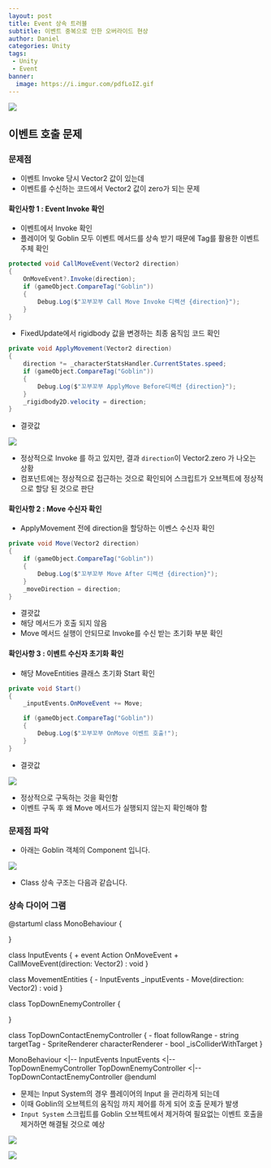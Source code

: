 ```yaml
---
layout: post
title: Event 상속 트러블
subtitle: 이벤트 중복으로 인한 오버라이드 현상
author: Daniel
categories: Unity
tags: 
 - Unity
 - Event
banner:
  image: https://i.imgur.com/pdfLoIZ.gif
---
```

![](https://teamsparta.notion.site/image/https%3A%2F%2Fs3-us-west-2.amazonaws.com%2Fsecure.notion-static.com%2F573d499f-80ac-4e49-a243-d5079503ca40%2F3.png?table=block&id=d5e15def-1ac2-420f-9c62-49b36a9a637e&spaceId=83c75a39-3aba-4ba4-a792-7aefe4b07895&width=2000&userId=&cache=v2)

이벤트 호출 문제
--

### 문제점

- 이벤트 Invoke 당시 Vector2 값이 있는데
- 이벤트를 수신하는 코드에서 Vector2 값이 zero가 되는 문제

#### 확인사항 1 : Event Invoke 확인
- 이벤트에서 Invoke 확인
- 플레이어 및 Goblin 모두 이벤트 메서드를 상속 받기 때문에 Tag를 활용한 이벤트 주체 확인

```csharp
protected void CallMoveEvent(Vector2 direction)  
{             
	OnMoveEvent?.Invoke(direction);  
    if (gameObject.CompareTag("Goblin"))  
    {        
	    Debug.Log($"꼬부꼬부 Call Move Invoke 디렉션 {direction}");  
    }
}
```

- FixedUpdate에서 rigidbody 값을 변경하는 최종 움직임 코드 확인

```csharp
private void ApplyMovement(Vector2 direction)  
{  
    direction *= _characterStatsHandler.CurrentStates.speed;  
    if (gameObject.CompareTag("Goblin"))  
    {       
	    Debug.Log($"꼬부꼬부 ApplyMove Before디렉션 {direction}");  
    }    
    _rigidbody2D.velocity = direction;  
}
```

- 결괏값

![](https://i.imgur.com/6qSSnzq.jpg)

- 정상적으로 Invoke 를 하고 있지만, 결과 `direction`이 Vector2.zero 가 나오는 상황
- 컴포넌트에는 정상적으로 접근하는 것으로 확인되어 스크립트가 오브젝트에 정상적으로 할당 된 것으로 판단

#### 확인사항 2 : Move 수신자 확인

- ApplyMovement 전에 direction을 할당하는 이벤스 수신자 확인

```csharp
private void Move(Vector2 direction)  
{              
	if (gameObject.CompareTag("Goblin"))  
    {       
	    Debug.Log($"꼬부꼬부 Move After 디렉션 {direction}");  
    }    
    _moveDirection = direction;  
}
```

- 결괏값
- 해당 메서드가 호출 되지 않음
- Move 메서드 실행이 안되므로 Invoke를 수신 받는 초기화 부분 확인

#### 확인사항 3 : 이벤트 수신자 초기화 확인

- 해당 MoveEntities 클래스 초기화 Start 확인

```csharp
private void Start()  
{  
    _inputEvents.OnMoveEvent += Move;   

	if (gameObject.CompareTag("Goblin"))  
    {        
	    Debug.Log($"꼬부꼬부 OnMove 이벤트 호출!");  
    }
}
```

- 결괏값

![](https://i.imgur.com/m9TxxXI.jpg)

- 정상적으로 구독하는 것을 확인함
- 이벤트 구독 후 왜 Move 메서드가 실행되지 않는지 확인해야 함

### 문제점 파악

- 아래는 Goblin 객체의 Component 입니다.

![](https://i.imgur.com/TKwntXs.jpg)

- Class 상속 구조는 다음과 같습니다.

### 상속 다이어 그램

@startuml
class MonoBehaviour 
{ 

} 

class InputEvents 
{ 
	+ event Action<Vector2> OnMoveEvent 
	+ CallMoveEvent(direction: Vector2) : void
} 

class MovementEntities
{
	- InputEvents _inputEvents
	- Move(direction: Vector2) : void
}

class TopDownEnemyController 
{ 

} 

class TopDownContactEnemyController 
{ 
	- float followRange 
	- string targetTag 
	- SpriteRenderer characterRenderer 
	- bool _isColliderWithTarget 
} 

MonoBehaviour <|-- InputEvents 
InputEvents <|-- TopDownEnemyController 
TopDownEnemyController <|-- TopDownContactEnemyController
@enduml

- 문제는 Input System의 경우 플레이어의 Input 을 관리하게 되는데 
- 이때 Goblin의 오브젝트의 움직임 까지 제어를 하게 되어 호출 문제가 발생
- `Input System` 스크립트를 Goblin 오브젝트에서 제거하여 필요없는 이벤트 호출을 제거하면 해결될 것으로 예상


![](https://i.imgur.com/oYFbmHd.jpg)


![](https://i.imgur.com/pdfLoIZ.gif)
